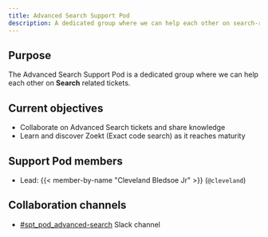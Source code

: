 ```yaml
---
title: Advanced Search Support Pod
description: A dedicated group where we can help each other on search-related tickets.
---
```


## Purpose

The Advanced Search Support Pod is a dedicated group where we can help each other on **Search** related tickets.

## Current objectives

- Collaborate on Advanced Search tickets and share knowledge
- Learn and discover Zoekt (Exact code search) as it reaches maturity

## Support Pod members

- Lead: {{< member-by-name "Cleveland Bledsoe Jr" >}} (`@cleveland`)

## Collaboration channels

- [#spt_pod_advanced-search](https://gitlab.slack.com/archives/C05M99TRDHV) Slack channel
